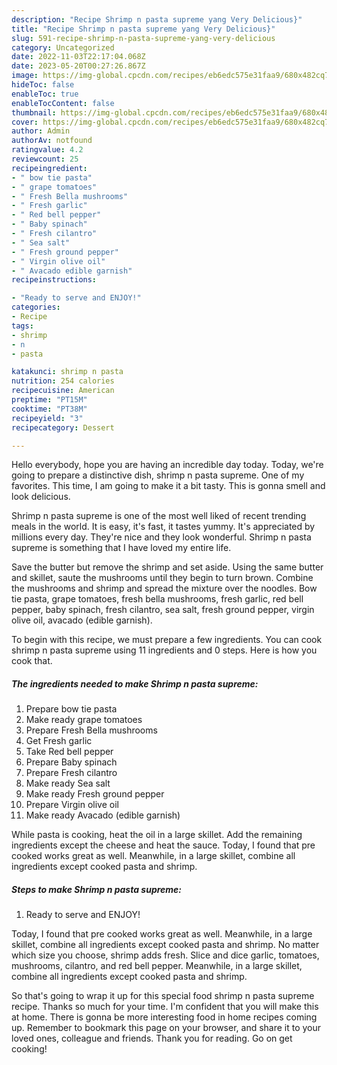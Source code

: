 ```yaml
---
description: "Recipe Shrimp n pasta supreme yang Very Delicious}"
title: "Recipe Shrimp n pasta supreme yang Very Delicious}"
slug: 591-recipe-shrimp-n-pasta-supreme-yang-very-delicious
category: Uncategorized
date: 2022-11-03T22:17:04.068Z
date: 2023-05-20T00:27:26.867Z
image: https://img-global.cpcdn.com/recipes/eb6edc575e31faa9/680x482cq70/shrimp-n-pasta-supreme-recipe-main-photo.jpg
hideToc: false
enableToc: true
enableTocContent: false
thumbnail: https://img-global.cpcdn.com/recipes/eb6edc575e31faa9/680x482cq70/shrimp-n-pasta-supreme-recipe-main-photo.jpg
cover: https://img-global.cpcdn.com/recipes/eb6edc575e31faa9/680x482cq70/shrimp-n-pasta-supreme-recipe-main-photo.jpg
author: Admin
authorAv: notfound
ratingvalue: 4.2
reviewcount: 25
recipeingredient:
- " bow tie pasta"
- " grape tomatoes"
- " Fresh Bella mushrooms"
- " Fresh garlic"
- " Red bell pepper"
- " Baby spinach"
- " Fresh cilantro"
- " Sea salt"
- " Fresh ground pepper"
- " Virgin olive oil"
- " Avacado edible garnish"
recipeinstructions:

- "Ready to serve and ENJOY!"
categories:
- Recipe
tags:
- shrimp
- n
- pasta

katakunci: shrimp n pasta 
nutrition: 254 calories
recipecuisine: American
preptime: "PT15M"
cooktime: "PT38M"
recipeyield: "3"
recipecategory: Dessert

---
```



Hello everybody, hope you are having an incredible day today. Today, we're going to prepare a distinctive dish, shrimp n pasta supreme. One of my favorites. This time, I am going to make it a bit tasty. This is gonna smell and look delicious.

Shrimp n pasta supreme is one of the most well liked of recent trending meals in the world. It is easy, it's fast, it tastes yummy. It's appreciated by millions every day. They're nice and they look wonderful. Shrimp n pasta supreme is something that I have loved my entire life.

Save the butter but remove the shrimp and set aside. Using the same butter and skillet, saute the mushrooms until they begin to turn brown. Combine the mushrooms and shrimp and spread the mixture over the noodles. Bow tie pasta, grape tomatoes, fresh bella mushrooms, fresh garlic, red bell pepper, baby spinach, fresh cilantro, sea salt, fresh ground pepper, virgin olive oil, avacado (edible garnish).


To begin with this recipe, we must prepare a few ingredients. You can cook shrimp n pasta supreme using 11 ingredients and 0 steps. Here is how you cook that.

<!--inarticleads1-->

##### The ingredients needed to make Shrimp n pasta supreme:

1. Prepare  bow tie pasta
1. Make ready  grape tomatoes
1. Prepare  Fresh Bella mushrooms
1. Get  Fresh garlic
1. Take  Red bell pepper
1. Prepare  Baby spinach
1. Prepare  Fresh cilantro
1. Make ready  Sea salt
1. Make ready  Fresh ground pepper
1. Prepare  Virgin olive oil
1. Make ready  Avacado (edible garnish)


While pasta is cooking, heat the oil in a large skillet. Add the remaining ingredients except the cheese and heat the sauce. Today, I found that pre cooked works great as well. Meanwhile, in a large skillet, combine all ingredients except cooked pasta and shrimp. 

<!--inarticleads2-->

##### Steps to make Shrimp n pasta supreme:


1. Ready to serve and ENJOY!

Today, I found that pre cooked works great as well. Meanwhile, in a large skillet, combine all ingredients except cooked pasta and shrimp. No matter which size you choose, shrimp adds fresh. Slice and dice garlic, tomatoes, mushrooms, cilantro, and red bell pepper. Meanwhile, in a large skillet, combine all ingredients except cooked pasta and shrimp. 

So that's going to wrap it up for this special food shrimp n pasta supreme recipe. Thanks so much for your time. I'm confident that you will make this at home. There is gonna be more interesting food in home recipes coming up. Remember to bookmark this page on your browser, and share it to your loved ones, colleague and friends. Thank you for reading. Go on get cooking!
